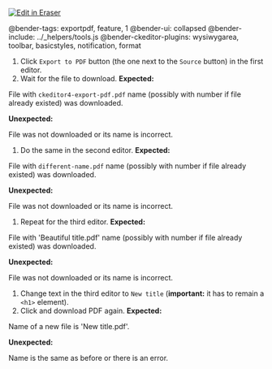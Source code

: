 <p><a target="_blank" href="https://app.eraser.io/workspace/uSHk40LacjEejIQNGXJC" id="edit-in-eraser-github-link"><img alt="Edit in Eraser" src="https://firebasestorage.googleapis.com/v0/b/second-petal-295822.appspot.com/o/images%2Fgithub%2FOpen%20in%20Eraser.svg?alt=media&amp;token=968381c8-a7e7-472a-8ed6-4a6626da5501"></a></p>

@bender-tags: exportpdf, feature, 1
@bender-ui: collapsed
@bender-include: ../_helpers/tools.js
@bender-ckeditor-plugins: wysiwygarea, toolbar, basicstyles, notification, format

1. Click `Export to PDF`  button (the one next to the `Source`  button) in the first editor.
2. Wait for the file to download.
 **Expected:**

 File with `ckeditor4-export-pdf.pdf` name (possibly with number if file already existed) was downloaded.

 **Unexpected:**

 File was not downloaded or its name is incorrect.

1. Do the same in the second editor.
 **Expected:**

 File with `different-name.pdf` name (possibly with number if file already existed) was downloaded.

 **Unexpected:**

 File was not downloaded or its name is incorrect.

1. Repeat for the third editor.
 **Expected:**

 File with 'Beautiful title.pdf' name (possibly with number if file already existed) was downloaded.

 **Unexpected:**

 File was not downloaded or its name is incorrect.

1. Change text in the third editor to `New title`  (**important:** it has to remain a `<h1>`  element).
2. Click and download PDF again.
 **Expected:**

 Name of a new file is 'New title.pdf'.

 **Unexpected:**

 Name is the same as before or there is an error.



<!--- Eraser file: https://app.eraser.io/workspace/uSHk40LacjEejIQNGXJC --->